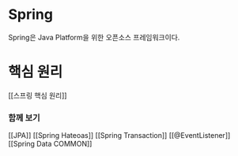 # Spring 
Spring은 Java Platform을 위한 오픈소스 프레임워크이다.

# 핵심 원리
[[스프링 핵심 원리]]

### 함께 보기
[[JPA]]
[[Spring Hateoas]]
[[Spring Transaction]]
[[@EventListener]]
[[Spring Data COMMON]]